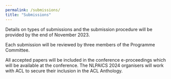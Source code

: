 ```yaml
---
permalink: /submissions/
title: "Submissions"
---
```


Details on types of submissions and the submission procedure will be provided by the end of November 2023.

Each submission will be reviewed by three members of the Programme Committee. 

All accepted papers will be included in the conference e-proceedings which will be available at the conference. The NLPAICS 2024 organisers will work with ACL to secure their inclusion in the ACL Anthology.
